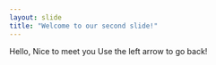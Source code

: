 ```yaml
---
layout: slide
title: "Welcome to our second slide!"
---
```

Hello, Nice to meet you
Use the left arrow to go back!
